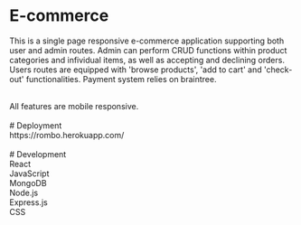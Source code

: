 # E-commerce

This is a single page responsive e-commerce application supporting both user and admin routes.
Admin can perform CRUD functions within product categories and infividual items, as well as accepting and declining orders.
Users routes are equipped with 'browse products', 'add to cart' and 'check-out' functionalities.
Payment system relies on braintree.

</br>
All features are mobile responsive. 
</br>
</br>
# Deployment</br>
https://rombo.herokuapp.com/
</br>
</br>
# Development</br>
React </br>
JavaScript  </br>
MongoDB  </br>
Node.js  </br>
Express.js  </br>
CSS 
